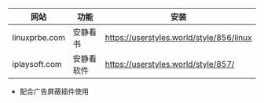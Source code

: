 |网站|功能|安装|
|--|--|--|
|linuxprbe.com|安静看书|https://userstyles.world/style/856/linux|
|iplaysoft.com|安静看软件|https://userstyles.world/style/857/|

- 配合广告屏蔽插件使用